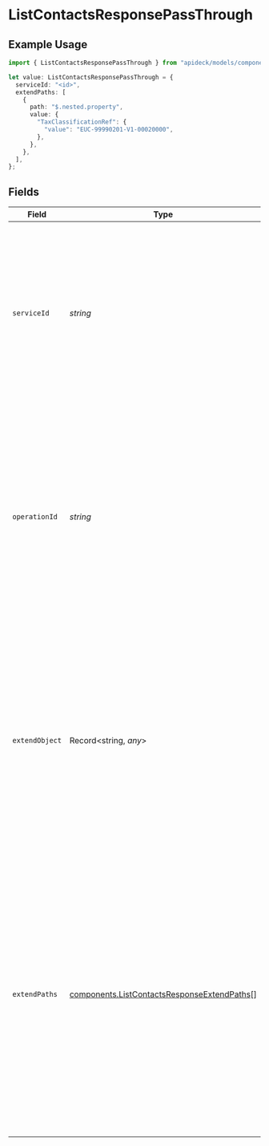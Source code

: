 # ListContactsResponsePassThrough

## Example Usage

```typescript
import { ListContactsResponsePassThrough } from "apideck/models/components";

let value: ListContactsResponsePassThrough = {
  serviceId: "<id>",
  extendPaths: [
    {
      path: "$.nested.property",
      value: {
        "TaxClassificationRef": {
          "value": "EUC-99990201-V1-00020000",
        },
      },
    },
  ],
};
```

## Fields

| Field                                                                                                                                                                                                                                                                                                                   | Type                                                                                                                                                                                                                                                                                                                    | Required                                                                                                                                                                                                                                                                                                                | Description                                                                                                                                                                                                                                                                                                             |
| ----------------------------------------------------------------------------------------------------------------------------------------------------------------------------------------------------------------------------------------------------------------------------------------------------------------------- | ----------------------------------------------------------------------------------------------------------------------------------------------------------------------------------------------------------------------------------------------------------------------------------------------------------------------- | ----------------------------------------------------------------------------------------------------------------------------------------------------------------------------------------------------------------------------------------------------------------------------------------------------------------------- | ----------------------------------------------------------------------------------------------------------------------------------------------------------------------------------------------------------------------------------------------------------------------------------------------------------------------- |
| `serviceId`                                                                                                                                                                                                                                                                                                             | *string*                                                                                                                                                                                                                                                                                                                | :heavy_check_mark:                                                                                                                                                                                                                                                                                                      | A string that uniquely identifies the service to which the pass_through data should be applied. This is required to ensure that the custom data is directed to the correct service within the CRM system.                                                                                                               |
| `operationId`                                                                                                                                                                                                                                                                                                           | *string*                                                                                                                                                                                                                                                                                                                | :heavy_minus_sign:                                                                                                                                                                                                                                                                                                      | An optional string identifier for a specific workflow operation that the pass_through data should be applied to. This is particularly useful for Unify calls that involve multiple downstream requests, ensuring that the correct operation is targeted.                                                                |
| `extendObject`                                                                                                                                                                                                                                                                                                          | Record<string, *any*>                                                                                                                                                                                                                                                                                                   | :heavy_minus_sign:                                                                                                                                                                                                                                                                                                      | An object that allows for direct extension with any properties, providing flexibility to include additional data as needed. This is useful for developers who need to customize the request with specific attributes that are not predefined in the API.                                                                |
| `extendPaths`                                                                                                                                                                                                                                                                                                           | [components.ListContactsResponseExtendPaths](../../models/components/listcontactsresponseextendpaths.md)[]                                                                                                                                                                                                              | :heavy_minus_sign:                                                                                                                                                                                                                                                                                                      | This property contains an array of objects, each representing a structured data modification path. It is used to specify where and how data should be altered within the contact records. The array format allows for multiple modifications to be defined in a single request, enhancing flexibility in data handling. |